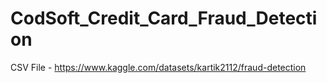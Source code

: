 # CodSoft_Credit_Card_Fraud_Detection

CSV File - https://www.kaggle.com/datasets/kartik2112/fraud-detection
